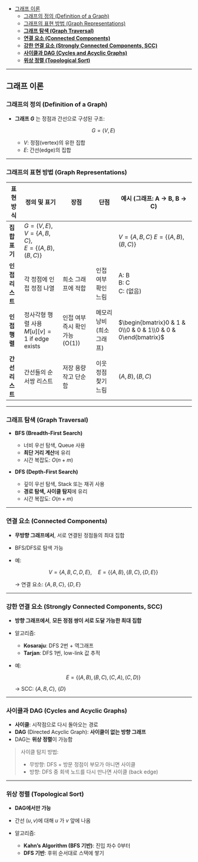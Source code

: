 - [그래프 이론](#그래프-이론)
  - [그래프의 정의 (Definition of a Graph)](#그래프의-정의-definition-of-a-graph)
  - [그래프의 표현 방법 (Graph Representations)](#그래프의-표현-방법-graph-representations)
  - [**그래프 탐색 (Graph Traversal)**](#그래프-탐색-graph-traversal)
  - [**연결 요소 (Connected Components)**](#연결-요소-connected-components)
  - [**강한 연결 요소 (Strongly Connected Components, SCC)**](#강한-연결-요소-strongly-connected-components-scc)
  - [**사이클과 DAG (Cycles and Acyclic Graphs)**](#사이클과-dag-cycles-and-acyclic-graphs)
  - [**위상 정렬 (Topological Sort)**](#위상-정렬-topological-sort)


---

## 그래프 이론

### 그래프의 정의 (Definition of a Graph)

* **그래프 $G$** 는 정점과 간선으로 구성된 구조:   

  $$
  G = (V, E)
  $$   

  * $V$: 정점(vertex)의 유한 집합   
  * $E$: 간선(edge)의 집합   

---

### 그래프의 표현 방법 (Graph Representations)

| 표현 방식 | 정의 및 표기 | 장점 | 단점 | 예시 (그래프: A → B, B → C) |
| ------- | ----------- | --- | --- | -------------------------- |
| **집합 표기** | $G = (V, E)$, <br> $V = \{A, B, C\}$,<br> $E = \{(A, B), (B, C)\}$ |  |  | $V = \{A, B, C\}$ $E = \{(A, B), (B, C)\}$ |
| **인접 리스트** | 각 정점에 인접 정점 나열 | 희소 그래프에 적합 | 인접 여부 확인 느림 | A: B<br>B: C<br>C: (없음) |
| **인접 행렬** | 정사각형 행렬 사용 $M[u][v] = 1$ if edge exists | 인접 여부 즉시 확인 가능 (O(1)) | 메모리 낭비 (희소 그래프) | $\begin{bmatrix}0 & 1 & 0\\0 & 0 & 1\\0 & 0 & 0\end{bmatrix}$ |
| **간선 리스트** | 간선들의 순서쌍 리스트 | 저장 용량 작고 단순함 | 이웃 정점 찾기 느림 | $(A, B), (B, C)$ |

---

### **그래프 탐색 (Graph Traversal)**

* **BFS (Breadth-First Search)**   

  * 너비 우선 탐색, Queue 사용   
  * **최단 거리 계산**에 유리   
  * 시간 복잡도: $O(n + m)$   
 
* **DFS (Depth-First Search)**   

  * 깊이 우선 탐색, Stack 또는 재귀 사용   
  * **경로 탐색, 사이클 탐지**에 유리   
  * 시간 복잡도: $O(n + m)$   

---

### **연결 요소 (Connected Components)**   

* **무방향 그래프에서**, 서로 연결된 정점들의 최대 집합   
* BFS/DFS로 탐색 가능   
* 예:   

  $$
  V = \{A, B, C, D, E\},\quad E = \{\{A,B\}, \{B,C\}, \{D,E\}\}
  $$   

  → 연결 요소: $\{A,B,C\}$, $\{D,E\}$   

---

### **강한 연결 요소 (Strongly Connected Components, SCC)**

* **방향 그래프에서**, **모든 정점 쌍이 서로 도달 가능한 최대 집합**   
* 알고리즘:   

  * **Kosaraju**: DFS 2번 + 역그래프   
  * **Tarjan**: DFS 1번, low-link 값 추적   
* 예:   

  $$
  E = \{(A,B), (B,C), (C,A), (C,D)\}
  $$   

  → SCC: $\{A,B,C\}$, $\{D\}$   

---

### **사이클과 DAG (Cycles and Acyclic Graphs)**

* **사이클**: 시작점으로 다시 돌아오는 경로   
* **DAG** (Directed Acyclic Graph): **사이클이 없는 방향 그래프**   
* DAG는 **위상 정렬**이 가능함   

> 사이클 탐지 방법:   
>
> * 무방향: DFS + 방문 정점이 부모가 아니면 사이클   
> * 방향: DFS 중 회색 노드를 다시 만나면 사이클 (back edge)   

---

### **위상 정렬 (Topological Sort)**

* **DAG에서만 가능**   
* 간선 $(u, v)$에 대해 $u$ 가 $v$ 앞에 나옴   
* 알고리즘:   

  * **Kahn’s Algorithm (BFS 기반)**: 진입 차수 0부터   
  * **DFS 기반**: 후위 순서대로 스택에 쌓기   

